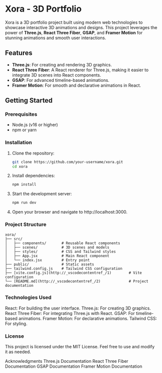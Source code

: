 # Xora - 3D Portfolio

Xora is a 3D portfolio project built using modern web technologies to showcase interactive 3D animations and designs. This project leverages the power of **Three.js**, **React Three Fiber**, **GSAP**, and **Framer Motion** for stunning animations and smooth user interactions.

## Features

- **Three.js**: For creating and rendering 3D graphics.
- **React Three Fiber**: A React renderer for Three.js, making it easier to integrate 3D scenes into React components.
- **GSAP**: For advanced timeline-based animations.
- **Framer Motion**: For smooth and declarative animations in React.

## Getting Started

### Prerequisites

- Node.js (v16 or higher)
- npm or yarn

### Installation

1. Clone the repository:
   ```bash
   git clone https://github.com/your-username/xora.git
   cd xora
   ```
2. Install dependencies:
   ```bash
   npm install
   ```
3. Start the development server:
   ```bash
   npm run dev
   ```
4. Open your browser and navigate to http://localhost:3000.

### Project Structure

```
xora/
├── src/
│   ├── components/       # Reusable React components
│   ├── scenes/           # 3D scenes and models
│   ├── styles/           # CSS and Tailwind styles
│   ├── App.jsx           # Main React component
│   └── index.jsx         # Entry point
├── public/               # Static assets
├── tailwind.config.js    # Tailwind CSS configuration
├── [vite.config.js](http://_vscodecontentref_/1)        # Vite configuration
└── [README.md](http://_vscodecontentref_/2)             # Project documentation
```

### Technologies Used

React: For building the user interface.
Three.js: For creating 3D graphics.
React Three Fiber: For integrating Three.js with React.
GSAP: For timeline-based animations.
Framer Motion: For declarative animations.
Tailwind CSS: For styling.

### License

This project is licensed under the MIT License. Feel free to use and modify it as needed.

Acknowledgments
Three.js Documentation
React Three Fiber Documentation
GSAP Documentation
Framer Motion Documentation
